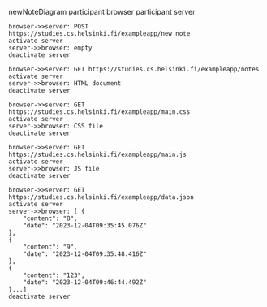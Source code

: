 newNoteDiagram
    participant browser
    participant server

    browser->>server: POST https://studies.cs.helsinki.fi/exampleapp/new_note
    activate server
    server->>browser: empty
    deactivate server

    browser->>server: GET https://studies.cs.helsinki.fi/exampleapp/notes
    activate server
    server->>browser: HTML document
    deactivate server

    browser->>server: GET https://studies.cs.helsinki.fi/exampleapp/main.css
    activate server
    server->>browser: CSS file
    deactivate server

    browser->>server: GET https://studies.cs.helsinki.fi/exampleapp/main.js
    activate server
    server->>browser: JS file
    deactivate server

    browser->>server: GET https://studies.cs.helsinki.fi/exampleapp/data.json
    activate server
    server->>browser: [ {
        "content": "8",
        "date": "2023-12-04T09:35:45.076Z"
    },
    {
        "content": "9",
        "date": "2023-12-04T09:35:48.416Z"
    },
    {
        "content": "123",
        "date": "2023-12-04T09:46:44.492Z"
    }...]
    deactivate server
